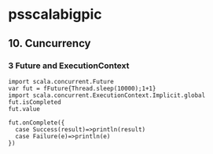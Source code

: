 # psscalabigpic



## 10. Cuncurrency
### 3 Future and ExecutionContext
```
import scala.concurrent.Future
var fut = fFuture{Thread.sleep(10000);1+1}
import scala.concurrent.ExecutionContext.Implicit.global
fut.isCompleted
fut.value
```


```
fut.onComplete({
  case Success(result)=>println(result)
  case Failure(e)=>println(e)
})
```
